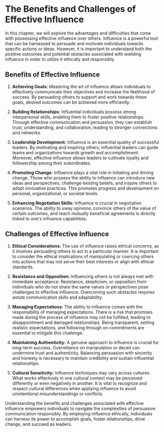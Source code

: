 The Benefits and Challenges of Effective Influence
===========================================================

In this chapter, we will explore the advantages and difficulties that come with possessing effective influence over others. Influence is a powerful tool that can be harnessed to persuade and motivate individuals towards specific actions or ideas. However, it is important to understand both the positive outcomes and potential obstacles associated with wielding influence in order to utilize it ethically and responsibly.

Benefits of Effective Influence
-------------------------------

1. **Achieving Goals:** Mastering the art of influence allows individuals to effectively communicate their objectives and increase the likelihood of success. By persuading others to support and work towards these goals, desired outcomes can be achieved more efficiently.

2. **Building Relationships:** Influential individuals possess strong interpersonal skills, enabling them to foster positive relationships. Through effective communication and persuasion, they can establish trust, understanding, and collaboration, leading to stronger connections and networks.

3. **Leadership Development:** Influence is an essential quality of successful leaders. By motivating and inspiring others, influential leaders can guide teams and organizations towards growth and accomplishment. Moreover, effective influence allows leaders to cultivate loyalty and followership among their subordinates.

4. **Promoting Change:** Influence plays a vital role in initiating and driving change. Those who possess the ability to influence can introduce new ideas and perspectives, challenge existing beliefs, and inspire others to adopt innovative practices. This promotes progress and development on personal, organizational, or societal levels.

5. **Enhancing Negotiation Skills:** Influence is crucial in negotiation scenarios. The ability to sway opinions, convince others of the value of certain outcomes, and reach mutually beneficial agreements is directly linked to one's influence capabilities.

Challenges of Effective Influence
---------------------------------

1. **Ethical Considerations:** The use of influence raises ethical concerns, as it involves persuading others to act in a particular manner. It is important to consider the ethical implications of manipulating or coercing others into actions that may not serve their best interests or align with ethical standards.

2. **Resistance and Opposition:** Influencing others is not always met with immediate acceptance. Resistance, skepticism, or opposition from individuals who do not share the same values or perspectives pose challenges to effective influence. Overcoming such obstacles requires astute communication skills and adaptability.

3. **Managing Expectations:** The ability to influence comes with the responsibility of managing expectations. There is a risk that promises made during the process of influence may not be fulfilled, leading to disappointment and damaged relationships. Being transparent, setting realistic expectations, and following through on commitments are essential to mitigate this challenge.

4. **Maintaining Authenticity:** A genuine approach to influence is crucial for long-term success. Overreliance on manipulation or deceit can undermine trust and authenticity. Balancing persuasion with sincerity and honesty is necessary to maintain credibility and sustain influential relationships.

5. **Cultural Sensitivity:** Influence techniques may vary across cultures. What works effectively in one cultural context may be perceived differently or even negatively in another. It is vital to recognize and respect cultural differences when applying influence to avoid unintentional misunderstandings or conflicts.

Understanding the benefits and challenges associated with effective influence empowers individuals to navigate the complexities of persuasive communication responsibly. By employing influence ethically, individuals can harness its power to accomplish goals, foster relationships, drive change, and succeed as leaders.
